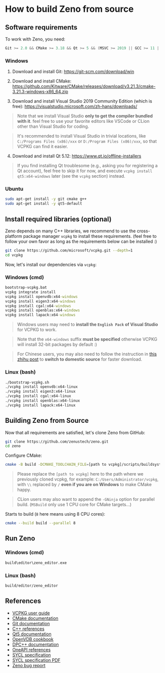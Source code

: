 # How to build Zeno from source

## Software requirements

To work with Zeno, you need:
```cpp
Git >= 2.0 && CMake >= 3.18 && Qt >= 5 && (MSVC >= 2019 || GCC >= 11 || Clang >= 12) && (Windows || Linux) && 64bit
```

### Windows

1. Download and install Git: https://git-scm.com/download/win

2. Download and install CMake: https://github.com/Kitware/CMake/releases/download/v3.21.3/cmake-3.21.3-windows-x86_64.zip

3. Download and install Visual Studio 2019 Community Edition (which is free): https://visualstudio.microsoft.com/zh-hans/downloads/

> Note that we install Visual Studio **only to get the compiler bundled with it**. feel free to use your favorite editors like VSCode or CLion other than Visual Studio for coding.

> It's recommended to install Visual Studio in trivial locations, like `C:/Programs Files (x86)/xxx` or `D:/Program Files (x86)/xxx`, so that VCPKG can find it easier.

4. Download and install Qt 5.12: https://www.qt.io/offline-installers

> If you find installing Qt troublesome (e.g., asking you for registering a Qt account), feel free to skip it for now, and execute `vcpkg install qt5:x64-windows` later (see the `vcpkg` section) instead.

### Ubuntu

```bash
sudo apt-get install -y git cmake g++
sudo apt-get install -y qt5-default
```

## Install required libraries (optional)

Zeno depends on many C++ libraries, we recommend to use the cross-platform package manager `vcpkg` to install these requirements. (feel free to follow your own favor as long as the requirements below can be installed :)

```bash
git clone https://github.com/microsoft/vcpkg.git --depth=1
cd vcpkg
```

Now, let's install our dependencies via `vcpkg`:

### Windows (cmd)

```cmd
bootstrap-vcpkg.bat
vcpkg integrate install
vcpkg install openvdb:x64-windows
vcpkg install eigen3:x64-windows
vcpkg install cgal:x64-windows
vcpkg install openblas:x64-windows
vcpkg install lapack:x64-windows
```

> Windows users may need to **install the `English Pack` of Visual Studio** for VCPKG to work.

> Note that the `x64-windows` suffix **must be specified** otherwise VCPKG will install 32-bit packages by default :)

> For Chinese users, you may also need to follow the instruction in [this zhihu post](https://zhuanlan.zhihu.com/p/383683670) to **switch to domestic source** for faster download.

### Linux (bash)

```bash
./bootstrap-vcpkg.sh
./vcpkg install openvdb:x64-linux
./vcpkg install eigen3:x64-linux
./vcpkg install cgal:x64-linux
./vcpkg install openblas:x64-linux
./vcpkg install lapack:x64-linux
```

## Building Zeno from Source

Now that all requirements are satisfied, let's clone Zeno from GitHub:

```bash
git clone https://github.com/zenustech/zeno.git
cd zeno
```

Configure CMake:

```bash
cmake -B build -DCMAKE_TOOLCHAIN_FILE=[path to vcpkg]/scripts/buildsystems/vcpkg.cmake
```

> Please replace the `[path to vcpkg]` here to the path where we previously cloned vcpkg, for example: `C:/Users/Administrator/vcpkg`, with `\\` replaced by `/` **even if you are on Windows** to make CMake happy.

> CLion users may also want to append the `-GNinja` option for parallel build. (`MSBuild` only use 1 CPU core for CMake targets...)

Starts to build (`8` here means using 8 CPU cores):

```bash
cmake --build build --parallel 8
```

## Run Zeno

### Windows (cmd)

```cmd
build\editor\zeno_editor.exe
```

### Linux (bash)

```bash
build/editor/zeno_editor
```

## References

- [VCPKG user guide](https://github.com/microsoft/vcpkg/blob/master/README_zh_CN.md)
- [CMake documentation](https://cmake.org/cmake/help/latest/)
- [Git documentation](https://git-scm.com/doc)
- [C++ references](https://en.cppreference.com/w/)
- [Qt5 documentation](https://doc.qt.io/qt-5/)
- [OpenVDB cookbook](https://www.openvdb.org/documentation/doxygen/codeExamples.html)
- [DPC++ documentation](https://intel.github.io/llvm-docs/)
- [OneAPI references](https://docs.oneapi.io/versions/latest/dpcpp/iface/)
- [SYCL specification](https://www.khronos.org/registry/SYCL/specs/sycl-2020/html/sycl-2020.html)
- [SYCL specification PDF](https://www.khronos.org/registry/SYCL/specs/sycl-2020-provisional.pdf)
- [Zeno bug report](https://github.com/zenustech/zeno/issues)
